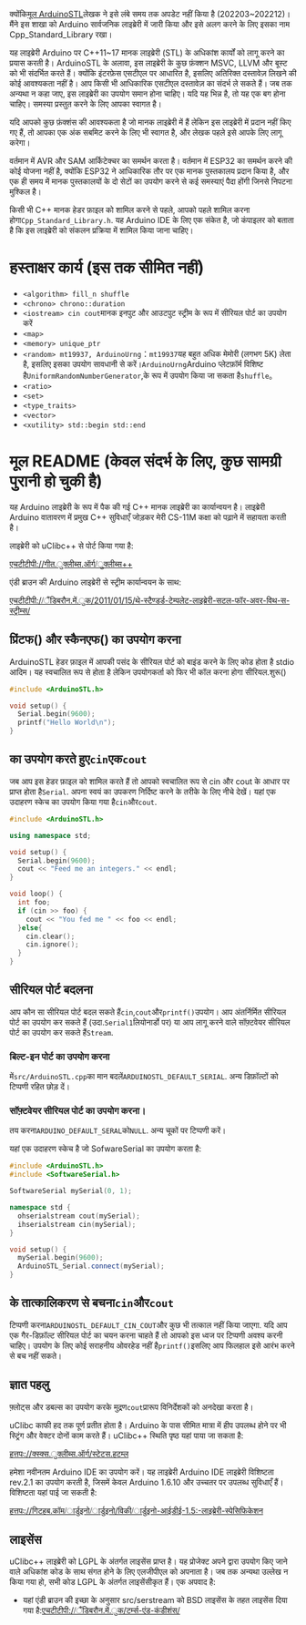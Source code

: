 क्योंकि[मूल ArduinoSTL](https://github.com/mike-matera/ArduinoSTL)लेखक ने इसे लंबे समय तक अपडेट नहीं किया है (202203~202212)। मैंने इस शाखा को Arduino सार्वजनिक लाइब्रेरी में जारी किया और इसे अलग करने के लिए इसका नाम Cpp_Standard_Library रखा।

यह लाइब्रेरी Arduino पर C++11~17 मानक लाइब्रेरी (STL) के अधिकांश कार्यों को लागू करने का प्रयास करती है। ArduinoSTL के अलावा, इस लाइब्रेरी के कुछ फ़ंक्शन MSVC, LLVM और बूस्ट को भी संदर्भित करते हैं। क्योंकि इंटरफ़ेस एसटीएल पर आधारित है, इसलिए अतिरिक्त दस्तावेज़ लिखने की कोई आवश्यकता नहीं है। आप किसी भी आधिकारिक एसटीएल दस्तावेज़ का संदर्भ ले सकते हैं। जब तक अन्यथा न कहा जाए, इस लाइब्रेरी का उपयोग समान होना चाहिए। यदि यह भिन्न है, तो यह एक बग होना चाहिए। समस्या प्रस्तुत करने के लिए आपका स्वागत है।

यदि आपको कुछ फ़ंक्शंस की आवश्यकता है जो मानक लाइब्रेरी में हैं लेकिन इस लाइब्रेरी में प्रदान नहीं किए गए हैं, तो आपका एक अंक सबमिट करने के लिए भी स्वागत है, और लेखक पहले इसे आपके लिए लागू करेगा।

वर्तमान में AVR और SAM आर्किटेक्चर का समर्थन करता है। वर्तमान में ESP32 का समर्थन करने की कोई योजना नहीं है, क्योंकि ESP32 ने आधिकारिक तौर पर एक मानक पुस्तकालय प्रदान किया है, और एक ही समय में मानक पुस्तकालयों के दो सेटों का उपयोग करने से कई समस्याएं पैदा होंगी जिनसे निपटना मुश्किल है।

किसी भी C++ मानक हेडर फ़ाइल को शामिल करने से पहले, आपको पहले शामिल करना होगा`Cpp_Standard_Library.h`. यह Arduino IDE के लिए एक संकेत है, जो कंपाइलर को बताता है कि इस लाइब्रेरी को संकलन प्रक्रिया में शामिल किया जाना चाहिए।

# हस्ताक्षर कार्य (इस तक सीमित नहीं)

-   `<algorithm> fill_n shuffle`
-   `<chrono> chrono::duration`
-   `<iostream> cin cout`मानक इनपुट और आउटपुट स्ट्रीम के रूप में सीरियल पोर्ट का उपयोग करें
-   `<map>`
-   `<memory> unique_ptr`
-   `<random> mt19937, ArduinoUrng`：`mt19937`यह बहुत अधिक मेमोरी (लगभग 5K) लेता है, इसलिए इसका उपयोग सावधानी से करें।`ArduinoUrng`Arduino प्लेटफ़ॉर्म विशिष्ट है`UniformRandomNumberGenerator`,के रूप में उपयोग किया जा सकता है`shuffle`。
-   `<ratio>`
-   `<set>`
-   `<type_traits>`
-   `<vector>`
-   `<xutility> std::begin std::end`

# मूल README (केवल संदर्भ के लिए, कुछ सामग्री पुरानी हो चुकी है)

यह Arduino लाइब्रेरी के रूप में पैक की गई C++ मानक लाइब्रेरी का कार्यान्वयन है। लाइब्रेरी Arduino वातावरण में प्रमुख C++ सुविधाएँ जोड़कर मेरी CS-11M कक्षा को पढ़ाने में सहायता करती है।

लाइब्रेरी को uClibc++ से पोर्ट किया गया है:

[एचटीटीपी://गीत.ुक्लीब्स.ऑर्ग/ुक्लीब्स++](http://git.uclibc.org/uClibc++)

एंडी ब्राउन की Arduino लाइब्रेरी से स्ट्रीम कार्यान्वयन के साथ:

[एचटीटीपी://ैंडिबरौन.में.ुक/2011/01/15/थे-स्टैण्डर्ड-टेम्पलेट-लाइब्रेरी-सटल-फॉर-अवर-विथ-स-स्ट्रीम्स/](http://andybrown.me.uk/2011/01/15/the-standard-template-library-stl-for-avr-with-c-streams/)

## प्रिंटफ() और स्कैनएफ() का उपयोग करना

ArduinoSTL हेडर फ़ाइल में आपकी पसंद के सीरियल पोर्ट को बाइंड करने के लिए कोड होता है
stdio आदिम। यह स्वचालित रूप से होता है लेकिन उपयोगकर्ता को फिर भी कॉल करना होगा
सीरियल.शुरू()

```c++
#include <ArduinoSTL.h>

void setup() {
  Serial.begin(9600); 
  printf("Hello World\n");
}
```

## का उपयोग करते हुए`cin`एक`cout`

जब आप इस हेडर फ़ाइल को शामिल करते हैं तो आपको स्वचालित रूप से cin और cout के आधार पर प्राप्त होता है`Serial`. अपना स्वयं का उपकरण निर्दिष्ट करने के तरीके के लिए नीचे देखें। यहां एक उदाहरण स्केच का उपयोग किया गया है`cin`और`cout`.

```c++
#include <ArduinoSTL.h>

using namespace std;

void setup() {
  Serial.begin(9600);
  cout << "Feed me an integers." << endl;
}

void loop() {
  int foo;
  if (cin >> foo) { 
    cout << "You fed me " << foo << endl;
  }else{
    cin.clear();
    cin.ignore();
  }
}
```

## सीरियल पोर्ट बदलना

आप कौन सा सीरियल पोर्ट बदल सकते हैं`cin`,`cout`और`printf()`उपयोग। आप अंतर्निर्मित सीरियल पोर्ट का उपयोग कर सकते हैं (उदा.`Serial1`लियोनार्डो पर) या आप लागू करने वाले सॉफ़्टवेयर सीरियल पोर्ट का उपयोग कर सकते हैं`Stream`.

### बिल्ट-इन पोर्ट का उपयोग करना

में`src/ArduinoSTL.cpp`का मान बदलें`ARDUINOSTL_DEFAULT_SERIAL`. अन्य डिफ़ॉल्टों को टिप्पणी रहित छोड़ दें।

### सॉफ़्टवेयर सीरियल पोर्ट का उपयोग करना।

तय करना`ARDUINO_DEFAULT_SERAL`को`NULL`. अन्य चूकों पर टिप्पणी करें।

यहां एक उदाहरण स्केच है जो SofwareSerial का उपयोग करता है:

```c++
#include <ArduinoSTL.h>
#include <SoftwareSerial.h>

SoftwareSerial mySerial(0, 1);

namespace std { 
  ohserialstream cout(mySerial);
  ihserialstream cin(mySerial);
}

void setup() {
  mySerial.begin(9600);
  ArduinoSTL_Serial.connect(mySerial);
}
```

## के तात्कालिकरण से बचना`cin`और`cout`

टिप्पणी करना`ARDUINOSTL_DEFAULT_CIN_COUT`और कुछ भी तत्काल नहीं किया जाएगा. यदि आप एक गैर-डिफ़ॉल्ट सीरियल पोर्ट का चयन करना चाहते हैं तो आपको इस ध्वज पर टिप्पणी अवश्य करनी चाहिए। उपयोग के लिए कोई सराहनीय ओवरहेड नहीं है`printf()`इसलिए आप फिलहाल इसे आरंभ करने से बच नहीं सकते।

## ज्ञात पहलु

फ़्लोट्स और डबल्स का उपयोग करके मुद्रण`cout`प्रारूप विनिर्देशकों को अनदेखा करता है।

uClibc काफी हद तक पूर्ण प्रतीत होता है। Arduino के पास सीमित मात्रा में हीप उपलब्ध होने पर भी स्ट्रिंग और वेक्टर दोनों काम करते हैं। uClibc++ स्थिति पृष्ठ यहां पाया जा सकता है:

[हत्तपः://क्स्क्स.ुक्लीब्स.ऑर्ग/स्टेटस.हटम्ल](https://cxx.uclibc.org/status.html)

हमेशा नवीनतम Arduino IDE का उपयोग करें। यह लाइब्रेरी Arduino IDE लाइब्रेरी विशिष्टता rev.2.1 का उपयोग करती है, जिसमें केवल Arduino 1.6.10 और उच्चतर पर उपलब्ध सुविधाएँ हैं। विशिष्टता यहां पाई जा सकती है:

[हत्तपः://गिटहब.कॉम/ार्डुइनो/ार्डुइनो/विकी/ार्डुइनो-आईडीई-1.5:-लाइब्रेरी-स्पेसिफिकेशन](https://github.com/arduino/Arduino/wiki/Arduino-IDE-1.5:-Library-specification)

## लाइसेंस

uClibc++ लाइब्रेरी को LGPL के अंतर्गत लाइसेंस प्राप्त है। यह प्रोजेक्ट अपने द्वारा उपयोग किए जाने वाले अधिकांश कोड के साथ संगत होने के लिए एलजीपीएल को अपनाता है। जब तक अन्यथा उल्लेख न किया गया हो, सभी कोड LGPL के अंतर्गत लाइसेंसीकृत हैं। एक अपवाद है:

-   यहां एंडी ब्राउन की इच्छा के अनुसार src/serstream को BSD लाइसेंस के तहत लाइसेंस दिया गया है:[एचटीटीपी://ैंडिबरौन.में.ुक/टर्म्स-एंड-कंडीशंस/](http://andybrown.me.uk/terms-and-conditions/)
